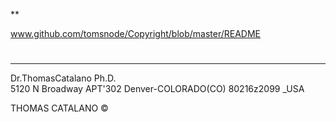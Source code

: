 *\*

www.github.com/tomsnode/Copyright/blob/master/README

#

--------------
Dr.ThomasCatalano Ph.D.\
5120 N Broadway APT'302
Denver-COLORADO(CO) 80216z2099 _USA

   THOMAS CATALANO ©
